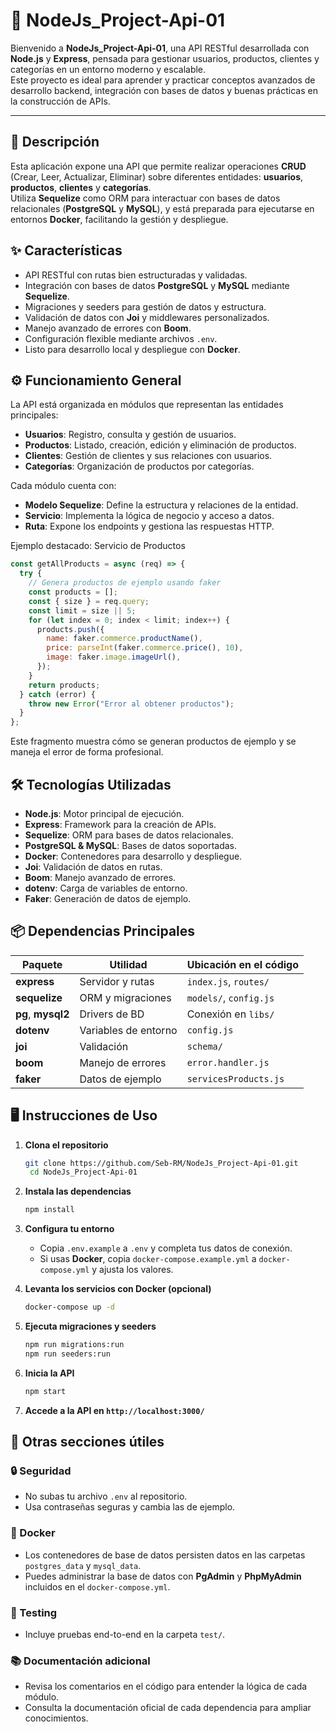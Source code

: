# 🚀 NodeJs_Project-Api-01

Bienvenido a **NodeJs_Project-Api-01**, una API RESTful desarrollada con **Node.js** y **Express**, pensada para gestionar usuarios, productos, clientes y categorías en un entorno moderno y escalable.  
Este proyecto es ideal para aprender y practicar conceptos avanzados de desarrollo backend, integración con bases de datos y buenas prácticas en la construcción de APIs.

---

## 📝 Descripción

Esta aplicación expone una API que permite realizar operaciones **CRUD** (Crear, Leer, Actualizar, Eliminar) sobre diferentes entidades: **usuarios**, **productos**, **clientes** y **categorías**.  
Utiliza **Sequelize** como ORM para interactuar con bases de datos relacionales (**PostgreSQL** y **MySQL**), y está preparada para ejecutarse en entornos **Docker**, facilitando la gestión y despliegue.

## ✨ Características

- API RESTful con rutas bien estructuradas y validadas.  
- Integración con bases de datos **PostgreSQL** y **MySQL** mediante **Sequelize**.  
- Migraciones y seeders para gestión de datos y estructura.  
- Validación de datos con **Joi** y middlewares personalizados.  
- Manejo avanzado de errores con **Boom**.  
- Configuración flexible mediante archivos `.env`.  
- Listo para desarrollo local y despliegue con **Docker**.  

## ⚙️ Funcionamiento General

La API está organizada en módulos que representan las entidades principales:

- **Usuarios**: Registro, consulta y gestión de usuarios.  
- **Productos**: Listado, creación, edición y eliminación de productos.  
- **Clientes**: Gestión de clientes y sus relaciones con usuarios.  
- **Categorías**: Organización de productos por categorías.  

Cada módulo cuenta con:

- **Modelo Sequelize**: Define la estructura y relaciones de la entidad.  
- **Servicio**: Implementa la lógica de negocio y acceso a datos.  
- **Ruta**: Expone los endpoints y gestiona las respuestas HTTP.  

Ejemplo destacado: Servicio de Productos

```js
const getAllProducts = async (req) => {
  try {
    // Genera productos de ejemplo usando faker
    const products = [];
    const { size } = req.query;
    const limit = size || 5;
    for (let index = 0; index < limit; index++) {
      products.push({
        name: faker.commerce.productName(),
        price: parseInt(faker.commerce.price(), 10),
        image: faker.image.imageUrl(),
      });
    }
    return products;
  } catch (error) {
    throw new Error("Error al obtener productos");
  }
};
```

Este fragmento muestra cómo se generan productos de ejemplo y se maneja el error de forma profesional.

## 🛠️ Tecnologías Utilizadas

- **Node.js**: Motor principal de ejecución.  
- **Express**: Framework para la creación de APIs.  
- **Sequelize**: ORM para bases de datos relacionales.  
- **PostgreSQL & MySQL**: Bases de datos soportadas.  
- **Docker**: Contenedores para desarrollo y despliegue.  
- **Joi**: Validación de datos en rutas.  
- **Boom**: Manejo avanzado de errores.  
- **dotenv**: Carga de variables de entorno.  
- **Faker**: Generación de datos de ejemplo.  

## 📦 Dependencias Principales

| Paquete   | Utilidad              | Ubicación en el código       |
|-----------|-----------------------|------------------------------|
| **express**   | Servidor y rutas        | `index.js`, `routes/`        |
| **sequelize** | ORM y migraciones       | `models/`, `config.js`       |
| **pg**, **mysql2** | Drivers de BD           | Conexión en `libs/`          |
| **dotenv**    | Variables de entorno     | `config.js`                  |
| **joi**       | Validación              | `schema/`                    |
| **boom**      | Manejo de errores       | `error.handler.js`           |
| **faker**     | Datos de ejemplo        | `servicesProducts.js`        |

## 🖥️ Instrucciones de Uso

1. **Clona el repositorio**  

   ```bash
   git clone https://github.com/Seb-RM/NodeJs_Project-Api-01.git
    cd NodeJs_Project-Api-01
    ```

2. **Instala las dependencias**

    ```bash
    npm install
    ```

3. **Configura tu entorno**

    - Copia `.env.example` a `.env` y completa tus datos de conexión.  
    - Si usas **Docker**, copia `docker-compose.example.yml` a `docker-compose.yml` y ajusta los valores.  

4. **Levanta los servicios con Docker (opcional)**

     ```bash
    docker-compose up -d
    ```

5. **Ejecuta migraciones y seeders**

    ```bash
    npm run migrations:run
    npm run seeders:run
    ```

6. **Inicia la API**

     ```bash
    npm start
    ```

7. **Accede a la API en `http://localhost:3000/`**

## 🧩 Otras secciones útiles

### 🔒 Seguridad

- No subas tu archivo `.env` al repositorio.  
- Usa contraseñas seguras y cambia las de ejemplo.  

### 🐳 Docker

- Los contenedores de base de datos persisten datos en las carpetas `postgres_data` y `mysql_data`.  
- Puedes administrar la base de datos con **PgAdmin** y **PhpMyAdmin** incluidos en el `docker-compose.yml`.  

### 🧪 Testing

- Incluye pruebas end-to-end en la carpeta `test/`.  

### 📚 Documentación adicional

- Revisa los comentarios en el código para entender la lógica de cada módulo.  
- Consulta la documentación oficial de cada dependencia para ampliar conocimientos.  
